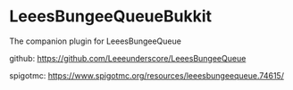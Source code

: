 # LeeesBungeeQueueBukkit
The companion plugin for LeeesBungeeQueue

github:
https://github.com/Leeeunderscore/LeeesBungeeQueue

spigotmc:
https://www.spigotmc.org/resources/leeesbungeequeue.74615/
